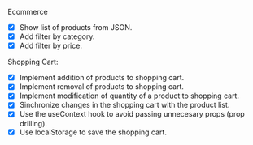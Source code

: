 Ecommerce

- [x] Show list of products from JSON.
- [x] Add filter by category.
- [x] Add filter by price.

Shopping Cart:

- [x] Implement addition of products to shopping cart.
- [x] Implement removal of products to shopping cart.
- [x] Implement modification of quantity of a product to shopping cart.
- [x] Sinchronize changes in the shopping cart with the product list.
- [x] Use the useContext hook to avoid passing unnecesary props (prop drilling).
- [x] Use localStorage to save the shopping cart.